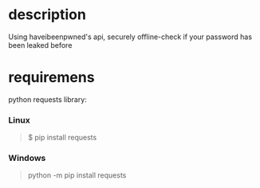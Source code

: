 # description
Using haveibeenpwned's api, securely offline-check if your password has been leaked before

# requiremens
python requests library:

### Linux
> $ pip install requests 

### Windows
> python -m pip install requests

